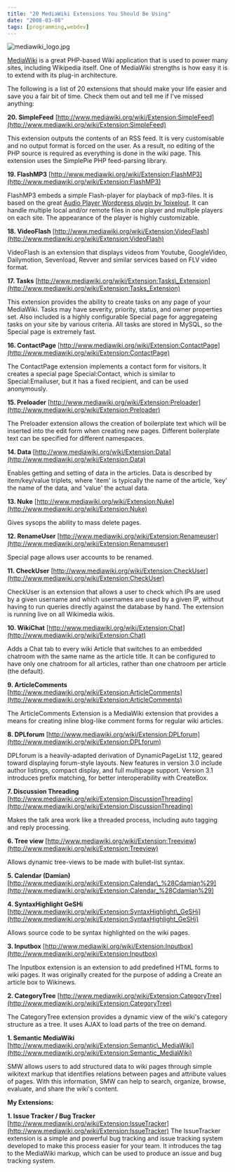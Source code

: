 ```yaml
---
title: "20 MediaWiki Extensions You Should Be Using"
date: "2008-03-08"
tags: [programming,webdev]
---
```


![mediawiki_logo.jpg](http://kewnode.files.wordpress.com/2008/02/mediawiki_logo.jpg)

[MediaWiki](http://www.mediawiki.org/) is a great PHP-based Wiki application that is used to power many sites, including Wikipedia itself. One of MediaWiki strengths is how easy it is to extend with its plug-in architecture.

The following is a list of 20 extensions that should make your life easier and save you a fair bit of time. Check them out and tell me if I've missed anything:

**20\. SimpleFeed** [http://www.mediawiki.org/wiki/Extension:SimpleFeed](http://www.mediawiki.org/wiki/Extension:SimpleFeed)

This extension outputs the contents of an RSS feed. It is very customisable and no output format is forced on the user. As a result, no editing of the PHP source is required as everything is done in the wiki page. This extension uses the SimplePie PHP feed-parsing library.

**19\. FlashMP3** [http://www.mediawiki.org/wiki/Extension:FlashMP3](http://www.mediawiki.org/wiki/Extension:FlashMP3)

FlashMP3 embeds a simple Flash-player for playback of mp3-files. It is based on the great [Audio Player Wordpress plugin by 1pixelout](http://www.1pixelout.net/code/audio-player-wordpress-plugin/ "http://www.1pixelout.net/code/audio-player-wordpress-plugin/"). It can handle multiple local and/or remote files in one player and multiple players on each site. The appearance of the player is highly customizable.

**18\. VideoFlash** [http://www.mediawiki.org/wiki/Extension:VideoFlash](http://www.mediawiki.org/wiki/Extension:VideoFlash)

VideoFlash is an extension that displays videos from Youtube, GoogleVideo, Dailymotion, Sevenload, Revver and similar services based on FLV video format.

**17\. Tasks** [http://www.mediawiki.org/wiki/Extension:Tasks\_Extension](http://www.mediawiki.org/wiki/Extension:Tasks_Extension)

This extension provides the ability to create tasks on any page of your MediaWiki. Tasks may have severity, priority, status, and owner properties set. Also included is a highly configurable Special page for aggregateing tasks on your site by various criteria. All tasks are stored in MySQL, so the Special page is extremely fast.

**16\. ContactPage** [http://www.mediawiki.org/wiki/Extension:ContactPage](http://www.mediawiki.org/wiki/Extension:ContactPage)

The ContactPage extension implements a contact form for visitors. It creates a special page Special:Contact, which is similar to Special:Emailuser, but it has a fixed recipient, and can be used anonymously.

**15\. Preloader** [http://www.mediawiki.org/wiki/Extension:Preloader](http://www.mediawiki.org/wiki/Extension:Preloader)

The Preloader extension allows the creation of boilerplate text which will be inserted into the edit form when creating new pages. Different boilerplate text can be specified for different namespaces.

**14\. Data** [http://www.mediawiki.org/wiki/Extension:Data](http://www.mediawiki.org/wiki/Extension:Data)

Enables getting and setting of data in the articles. Data is described by item/key/value triplets, where 'item' is typically the name of the article, 'key' the name of the data, and 'value' the actual data.

**13\. Nuke** [http://www.mediawiki.org/wiki/Extension:Nuke](http://www.mediawiki.org/wiki/Extension:Nuke)

Gives sysops the ability to mass delete pages.

**12\. RenameUser** [http://www.mediawiki.org/wiki/Extension:Renameuser](http://www.mediawiki.org/wiki/Extension:Renameuser)

Special page allows user accounts to be renamed.

**11\. CheckUser** [http://www.mediawiki.org/wiki/Extension:CheckUser](http://www.mediawiki.org/wiki/Extension:CheckUser)

CheckUser is an extension that allows a user to check which IPs are used by a given username and which usernames are used by a given IP, without having to run queries directly against the database by hand. The extension is running live on all Wikimedia wikis.

**10\. WikiChat** [http://www.mediawiki.org/wiki/Extension:Chat](http://www.mediawiki.org/wiki/Extension:Chat)

Adds a Chat tab to every wiki Article that switches to an embedded chatroom with the same name as the article title. It can be configured to have only one chatroom for all articles, rather than one chatroom per article (the default).

**9\. ArticleComments** [http://www.mediawiki.org/wiki/Extension:ArticleComments](http://www.mediawiki.org/wiki/Extension:ArticleComments)

The ArticleComments Extension is a MediaWiki extension that provides a means for creating inline blog-like comment forms for regular wiki articles.

**8\. DPLforum** [http://www.mediawiki.org/wiki/Extension:DPLforum](http://www.mediawiki.org/wiki/Extension:DPLforum)

DPLforum is a heavily-adapted derivation of DynamicPageList 1.12, geared toward displaying forum-style layouts. New features in version 3.0 include author listings, compact display, and full multipage support. Version 3.1 introduces prefix matching, for better interoperability with CreateBox.

**7\. Discussion Threading** [http://www.mediawiki.org/wiki/Extension:DiscussionThreading](http://www.mediawiki.org/wiki/Extension:DiscussionThreading)

Makes the talk area work like a threaded process, including auto tagging and reply processing.

**6\. Tree view** [http://www.mediawiki.org/wiki/Extension:Treeview](http://www.mediawiki.org/wiki/Extension:Treeview)

Allows dynamic tree-views to be made with bullet-list syntax.

**5\. Calendar (Damian)** [http://www.mediawiki.org/wiki/Extension:Calendar\_%28Cdamian%29](http://www.mediawiki.org/wiki/Extension:Calendar_%28Cdamian%29)

**4\. SyntaxHighlight GeSHi** [http://www.mediawiki.org/wiki/Extension:SyntaxHighlight\_GeSHi](http://www.mediawiki.org/wiki/Extension:SyntaxHighlight_GeSHi)

Allows source code to be syntax highlighted on the wiki pages.

**3\. Inputbox** [http://www.mediawiki.org/wiki/Extension:Inputbox](http://www.mediawiki.org/wiki/Extension:Inputbox)

The Inputbox extension is an extension to add predefined HTML forms to wiki pages. It was originally created for the purpose of adding a Create an article box to Wikinews.

**2\. CategoryTree** [http://www.mediawiki.org/wiki/Extension:CategoryTree](http://www.mediawiki.org/wiki/Extension:CategoryTree)

The CategoryTree extension provides a dynamic view of the wiki's category structure as a tree. It uses AJAX to load parts of the tree on demand.

**1\. Semantic MediaWiki** [http://www.mediawiki.org/wiki/Extension:Semantic\_MediaWiki](http://www.mediawiki.org/wiki/Extension:Semantic_MediaWiki)

SMW allows users to add structured data to wiki pages through simple wikitext markup that identifies relations between pages and attribute values of pages. With this information, SMW can help to search, organize, browse, evaluate, and share the wiki's content.

**My Extensions:**

**1\. Issue Tracker / Bug Tracker** [http://www.mediawiki.org/wiki/Extension:IssueTracker](http://www.mediawiki.org/wiki/Extension:IssueTracker) The IssueTracker extension is a simple and powerful bug tracking and issue tracking system developed to make this process easier for your team. It introduces the <issues /> tag to the MediaWiki markup, which can be used to produce an issue and bug tracking system.
